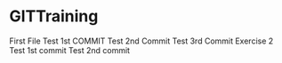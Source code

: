 # GITTraining
First File
Test 1st COMMIT
Test 2nd Commit
Test 3rd Commit
Exercise 2
Test 1st commit
Test 2nd commit